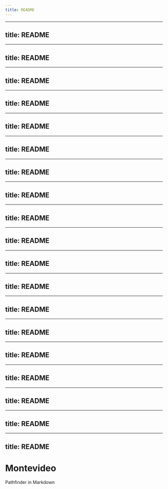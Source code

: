 ```yaml
---
title: README
---
```

---
title: README
---
---
title: README
---
---
title: README
---
---
title: README
---
---
title: README
---
---
title: README
---
---
title: README
---
---
title: README
---
---
title: README
---
---
title: README
---
---
title: README
---
---
title: README
---
---
title: README
---
---
title: README
---
---
title: README
---
---
title: README
---
---
title: README
---
---
title: README
---
---
title: README
---
Montevideo
==========

Pathfinder in Markdown
